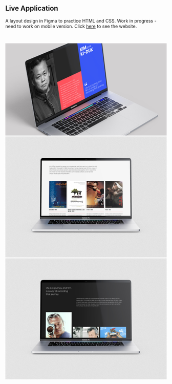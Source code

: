 ## Live Application

A layout design in Figma to practice HTML and CSS. Work in progress - need to work on mobile version.
Click [here](https://marzena-w.github.io/kimkiduk/) to see the website.

<br/>

![the Bean Crew](./images/kimkiduk-1.jpg)
![the Bean Crew](./images/kimkiduk-2.jpg)
![the Bean Crew](./images/kimkiduk-3.jpg)

<br/>
